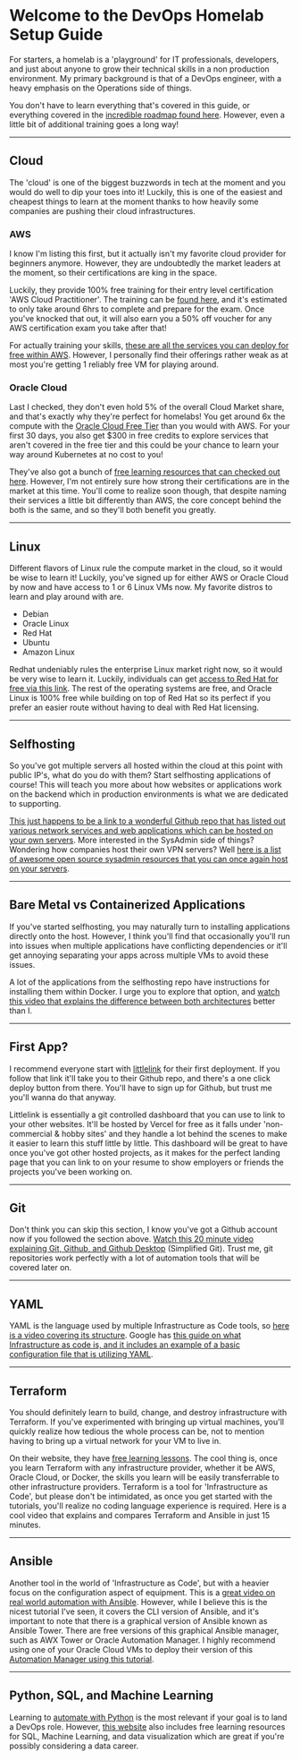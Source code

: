 # Welcome to the DevOps Homelab Setup Guide

For starters, a homelab is a 'playground' for IT professionals, developers, and just about anyone to grow their technical skills in a non production environment. My primary background is that of a DevOps engineer, with a heavy emphasis on the Operations side of things.

You don't have to learn everything that's covered in this guide, or everything covered in the [incredible roadmap found here](https://roadmap.sh/devops). However, even a little bit of additional training goes a long way! 

---
## Cloud

The 'cloud' is one of the biggest buzzwords in tech at the moment and you would do well to dip your toes into it! Luckily, this is one of the easiest and cheapest things to learn at the moment thanks to how heavily some companies are pushing their cloud infrastructures.

### AWS

I know I'm listing this first, but it actually isn't my favorite cloud provider for beginners anymore. However, they are undoubtedly the market leaders at the moment, so their certifications are king in the space. 

Luckily, they provide 100% free training for their entry level certification 'AWS Cloud Practitioner'. The training can be [found here](https://aws.amazon.com/training/digital/aws-cloud-practitioner-essentials), and it's estimated to only take around 6hrs to complete and prepare for the exam. Once you've knocked that out, it will also earn you a 50% off voucher for any AWS certification exam you take after that!

For actually training your skills, [these are all the services you can deploy for free within AWS](https://aws.amazon.com/free/). However, I personally find their offerings rather weak as at most you're getting 1 reliably free VM for playing around. 

### Oracle Cloud

Last I checked, they don't even hold 5% of the overall Cloud Market share, and that's exactly why they're perfect for homelabs! You get around 6x the compute with the [Oracle Cloud Free Tier](https://www.oracle.com/cloud/free/) than you would with AWS. For your first 30 days, you also get $300 in free credits to explore services that aren't covered in the free tier and this could be your chance to learn your way around Kubernetes at no cost to you!

They've also got a bunch of [free learning resources that can checked out here](https://education.oracle.com/learning-explorer#startLearning). However, I'm not entirely sure how strong their certifications are in the market at this time. You'll come to realize soon though, that despite naming their services a little bit differently than AWS, the core concept behind the both is the same, and so they'll both benefit you greatly.

---
## Linux
Different flavors of Linux rule the compute market in the cloud, so it would be wise to learn it!
Luckily, you've signed up for either AWS or Oracle Cloud by now and have access to 1 or 6 Linux VMs now. My favorite distros to learn and play around with are.
- Debian
- Oracle Linux
- Red Hat
- Ubuntu
- Amazon Linux

Redhat undeniably rules the enterprise Linux market right now, so it would be very wise to learn it. Luckily, individuals can get [access to Red Hat for free via this link](https://developers.redhat.com/products). The rest of the operating systems are free, and Oracle Linux is 100% free while building on top of Red Hat so its perfect if you prefer an easier route without having to deal with Red Hat licensing. 

---

## Selfhosting

So you've got multiple servers all hosted within the cloud at this point with public IP's, what do you do with them?
Start selfhosting applications of course!
This will teach you more about how websites or applications work on the backend which in production environments is what we are dedicated to supporting. 

[This just happens to be a link to a wonderful Github repo that has listed out various network services and web applications which can be hosted on your own servers](https://github.com/awesome-selfhosted/awesome-selfhosted).
More interested in the SysAdmin side of things? Wondering how companies host their own VPN servers?
Well [here is a list of awesome open source sysadmin resources that you can once again host on your servers](https://github.com/kahun/awesome-sysadmin).

---

## Bare Metal vs Containerized Applications

If you've started selfhosting, you may naturally turn to installing applications directly onto the host. However, I think you'll find that occasionally you'll run into issues when multiple applications have conflicting dependencies or it'll get annoying separating your apps across multiple VMs to avoid these issues. 

A lot of the applications from the selfhosting repo have instructions for installing them within Docker. I urge you to explore that option, and [watch this video that explains the difference between both architectures](https://www.youtube.com/watch?v=XCWWPpfdbsM) better than I. 

---

## First App?

I recommend everyone start with [littlelink](https://github.com/sethcottle/littlelink) for their first deployment. If you follow that link it'll take you to their Github repo, and there's a one click deploy button from there. You'll have to sign up for Github, but trust me you'll wanna do that anyway. 

Littlelink is essentially a git controlled dashboard that you can use to link to your other websites. It'll be hosted by Vercel for free as it falls under 'non-commercial & hobby sites' and they handle a lot behind the scenes to make it easier to learn this stuff little by little. This dashboard will be great to have once you've got other hosted projects, as it makes for the perfect landing page that you can link to on your resume to show employers or friends the projects you've been working on.

---

## Git

Don't think you can skip this section, I know you've got a Github account now if you followed the section above. [Watch this 20 minute video explaining Git, Github, and Github Desktop](https://www.youtube.com/watch?v=8Dd7KRpKeaE) (Simplified Git).
Trust me, git repositories work perfectly with a lot of automation tools that will be covered later on. 

---

## YAML

YAML is the language used by multiple Infrastructure as Code tools, so [here is a video covering its structure](https://www.youtube.com/watch?v=1uFVr15xDGg). Google has [this guide on what Infrastructure as code is, and it includes an example of a basic configuration file that is utilizing YAML](https://www.youtube.com/watch?v=z-caqPtEw58).

---

## Terraform

You should definitely learn to build, change, and destroy infrastructure with Terraform. If you've experimented with bringing up virtual machines, you'll quickly realize how tedious the whole process can be, not to mention having to bring up a virtual network for your VM to live in.

On their website, they have [free learning lessons](https://learn.hashicorp.com/terraform). The cool thing is, once you learn Terraform with any infrastructure provider, whether it be AWS, Oracle Cloud, or Docker, the skills you learn will be easily transferrable to other infrastructure providers. Terraform is a tool for 'Infrastructure as Code', but please don't be intimidated, as once you get started with the tutorials, you'll realize no coding language experience is required. Here is a cool video that explains and compares Terraform and Ansible in just 15 minutes.

---

## Ansible

Another tool in the world of 'Infrastructure as Code', but with a heavier focus on the configuration aspect of equipment. This is a [great video on real world automation with Ansible](https://www.youtube.com/watch?v=w9eCU4bGgjQ&t=445s). However, while I believe this is the nicest tutorial I've seen, it covers the CLI version of Ansible, and it's important to note that there is a graphical version of Ansible known as Ansible Tower. There are free versions of this graphical Ansible manager, such as AWX Tower or Oracle Automation Manager. I highly recommend using one of your Oracle Cloud VMs to deploy their version of this [Automation Manager using this tutorial](https://docs.oracle.com/en/operating-systems/oracle-linux/8/oracle-linux-automation-manager/awx-AboutOracleLinuxAutomationManagerandOracleLinuxAutomationEngine.html#awx-about).

---

## Python, SQL, and Machine Learning

Learning to [automate with Python](https://automatetheboringstuff.com/) is the most relevant if your goal is to land a DevOps role. However, [this website](https://www.kaggle.com/learn) also includes free learning resources for SQL, Machine Learning, and data visualization which are great if you're possibly considering a data career.